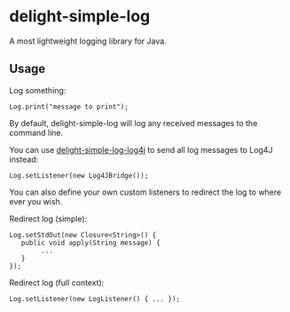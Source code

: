 # delight-simple-log

A most lightweight logging library for Java.

## Usage

Log something:

    Log.print("message to print");
    
By default, delight-simple-log will log any received messages to the command line.

You can use [delight-simple-log-log4j](https://github.com/javadelight/delight-simple-log-log4j) to send all
log messages to Log4J instead:

```
Log.setListener(new Log4JBridge());
```

You can also define your own custom listeners to redirect the log to where ever you wish.

Redirect log (simple):

    Log.setStdOut(new Closure<String>() {
       public void apply(String message) {
       		...
       }
    });

Redirect log (full context):

```
Log.setListener(new LogListener() { ... });
```